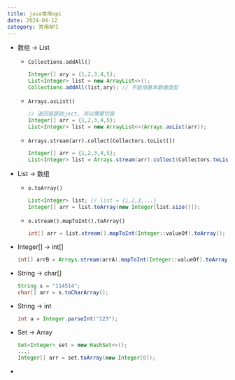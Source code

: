 ```yaml
---
title: java常用api
date: 2024-04-12
category: 常用API
---
```


- 数组 -> List

  - `Collections.addAll()`

    ```java
    Integer[] ary = {1,2,3,4,5}; 
    List<Integer> list = new ArrayList<>();
    Collections.addAll(list,ary); // 不能用基本数据类型
    ```

  - `Arrays.asList()`

    ```java
    // 返回值是Object, 所以需要包装
    Integer[] arr = {1,2,3,4,5};
    List<Integer> list = new ArrayList<>(Arrays.asList(arr));
    ```

  - `Arrays.stream(arr).collect(Collectors.toList())`

    ```java
    Integer[] arr = {1,2,3,4,5};
    List<Integer> list = Arrays.stream(arr).collect(Collectors.toList());
    ```



- List -> 数组

  - `o.toArray()`

    ```java
    List<Integer> list; // list = {1,2,3,...}
    Integer[] arr = list.toArray(new Integer[list.size()]);
    ```

  - `o.stream().mapToInt().toArray()`

    ```java
    int[] arr = list.stream().mapToInt(Integer::valueOf).toArray();
    ```

- Integer[] -> int[]

  ```java
  int[] arrB = Arrays.stream(arrA).mapToInt(Integer::valueOf).toArray();
  ```

- String -> char[]

  ```java
  String s = "114514";
  char[] arr = s.toCharArray();
  ```

- String -> int

  ```java
  int a = Integer.parseInt("123");
  ```

- Set -> Array

  ```java
  Set<Integer> set = new HashSet<>();
  ...;
  Integer[] arr = set.toArray(new Integer[0]);
  ```

- 